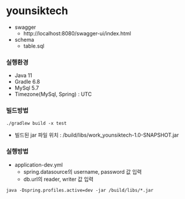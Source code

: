 # younsiktech
- swagger
  - http://localhost:8080/swagger-ui/index.html
- schema
  - table.sql

### 실행환경
- Java 11
- Gradle 6.8
- MySql 5.7
- Timezone(MySql, Spring) : UTC
  
### 빌드방법
``` shell
./gradlew build -x test 
```
- 빌드된 jar 파일 위치 : /build/libs/work_younsiktech-1.0-SNAPSHOT.jar

### 실행방법
- application-dev.yml
  - spring.datasource의 username, password 값 입력
  - db.url의 reader, writer 값 입력

``` shell
java -Dspring.profiles.active=dev -jar /build/libs/*.jar 
```

